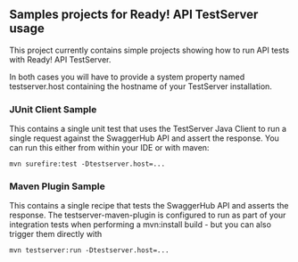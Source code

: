 ## Samples projects for Ready! API TestServer usage

This project currently contains simple projects showing how to run API tests with 
Ready! API TestServer.

In both cases you will have to provide a system property named testserver.host containing
the hostname of your TestServer installation.

### JUnit Client Sample

This contains a single unit test that uses the TestServer Java Client to run a single request
against the SwaggerHub API and assert the response. You can run this either from within your
IDE or with maven:

```
mvn surefire:test -Dtestserver.host=...
```

### Maven Plugin Sample

This contains a single recipe that tests the SwaggerHub API and asserts the response. The 
testserver-maven-plugin is configured to run as part of your integration tests when
performing a mvn:install build - but you can also trigger them directly with 

```
mvn testserver:run -Dtestserver.host=...
```

